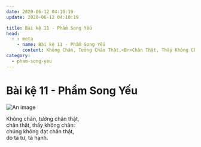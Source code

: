 ```yaml
---
date: 2020-06-12 04:10:19
update: 2020-06-12 04:10:19

title: Bài kệ 11 - Phẩm Song Yếu
head:
  - - meta
    - name: Bài kệ 11 - Phẩm Song Yếu
      content: Không Chân, Tưởng Chân Thật,<Br>Chân Thật, Thấy Không Chân <Br>Chúng Không Đạt Chân Thật,<Br>Do Tà Tư, Tà Hạnh.<Br>
category:
  - pham-song-yeu
---
```


# Bài kệ 11 - Phẩm Song Yếu

![An image](/img/pham-song-yeu/pham-song-yeu-011.jpg)

Không chân, tưởng chân thật,<br>chân thật, thấy không chân:<br>chúng không đạt chân thật,<br>do tà tư, tà hạnh.<br>
